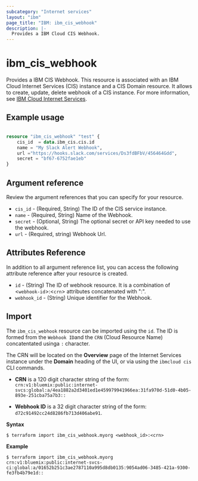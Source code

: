 ```yaml
---
subcategory: "Internet services"
layout: "ibm"
page_title: "IBM: ibm_cis_webhook"
description: |-
  Provides a IBM Cloud CIS Webhook.
---
```


# ibm_cis_webhook

Provides a IBM CIS Webhook. This resource is associated with an IBM Cloud Internet Services (CIS) instance and a CIS Domain resource. It allows to create, update, delete webhook of a CIS instance. For more information, see [IBM Cloud Internet Services](https://cloud.ibm.com/docs/cis?topic=cis-about-ibm-cloud-internet-services-cis).

## Example usage

```terraform

resource "ibm_cis_webhook" "test" {
    cis_id  = data.ibm_cis.cis.id
    name = "My Slack Alert Webhook",
    url ="https://hooks.slack.com/services/Ds3fdBFbV/456464Gdd",
    secret = "bf67-6752fae1eb"
}

```

## Argument reference
Review the argument references that you can specify for your resource.

- `cis_id` - (Required, String) The ID of the CIS service instance.
- `name` - (Required, String) Name of the Webhook.
- `secret` - (Optional, String) The optional secret or API key needed to use the webhook.
- `url` - (Required, string) Webhook Url.

## Attributes Reference
In addition to all argument reference list, you can access the following attribute reference after your resource is created.

- `id` - (String) The ID of webhook resource. It is a combination of <`webhook-id`>:<`crn`> attributes concatenated with ":".
- `webhook_id` - (String) Unique identifier for the Webhook.

## Import

The `ibm_cis_webhook` resource can be imported using the `id`. The ID is formed from the `Webhook ID`and the `CRN` (Cloud Resource Name) concatentated usinga `:` character.

The CRN will be located on the **Overview** page of the Internet Services instance under the **Domain** heading of the UI, or via using the `ibmcloud cis` CLI commands.

- **CRN** is a 120 digit character string of the form: `crn:v1:bluemix:public:internet-svcs:global:a/4ea1882a2d3401ed1e459979941966ea:31fa970d-51d0-4b05-893e-251cba75a7b3::`

- **Webhook ID** is a 32 digit character string of the form: `d72c91492cc24d8286fb713d406abe91`. 

**Syntax**

```
$ terraform import ibm_cis_webhook.myorg <webhook_id>:<crn>
```

**Example**

```
$ terraform import ibm_cis_webhook.myorg
crn:v1:bluemix:public:internet-svcs-ci:global:a/01652b251c3ae2787110a995d8db0135:9054ad06-3485-421a-9300-fe3fb4b79e1d::
```
